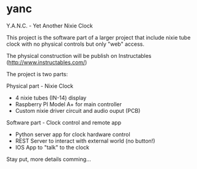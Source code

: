 # yanc
Y.A.N.C. - Yet Another Nixie Clock

This project is the software part of a larger project that include nixie tube clock with no physical controls but only "web" access.

The physical construction will be publish on Instructables (http://www.instructables.com/)

The project is two parts:

Physical part - Nixie Clock

- 4 nixie tubes (IN-14) display
- Raspberry PI Model A+ for main controller
- Custom nixie driver circuit and audio ouput (PCB)

Software part - Clock control and remote app

- Python server app for clock hardware control
- REST Server to interact with external world (no button!)
- IOS App to "talk" to the clock


Stay put, more details comming...
